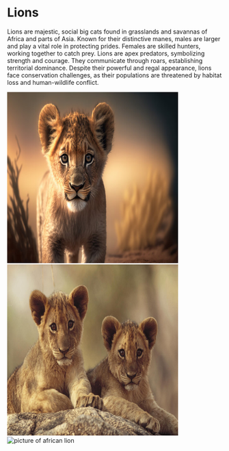 # Lions

Lions are majestic, social big cats found in grasslands and savannas of Africa and parts of Asia. Known for their distinctive manes, males are larger and play a vital role in protecting prides. Females are skilled hunters, working together to catch prey. Lions are apex predators, symbolizing strength and courage. They communicate through roars, establishing territorial dominance. Despite their powerful and regal appearance, lions face conservation challenges, as their populations are threatened by habitat loss and human-wildlife conflict.

<img src = "lionCub.jpg" alt = "a lion cub" width = "400px" height = "400px">
<img src = "lionCubs.jpg" alt = "lion cubs" width = "400px" height = "400px">
<img src = "lion.avif" alt = "picture of african lion" width = "400px" height = "400px">
